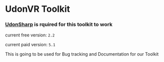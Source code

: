 # UdonVR Toolkit
### **[UdonSharp](https://github.com/MerlinVR/UdonSharp/releases) is rquired for this toolkit to work**

current free version: `2.2`

current paid version: `5.1`

This is going to be used for Bug tracking and Documentation for our Toolkit

